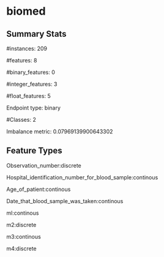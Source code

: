 # biomed

## Summary Stats

#instances: 209

#features: 8

  #binary_features: 0

  #integer_features: 3

  #float_features: 5

Endpoint type: binary

#Classes: 2

Imbalance metric: 0.07969139900643302

## Feature Types

 Observation_number:discrete

Hospital_identification_number_for_blood_sample:continous

Age_of_patient:continous

Date_that_blood_sample_was_taken:continous

ml:continous

m2:discrete

m3:continous

m4:discrete

